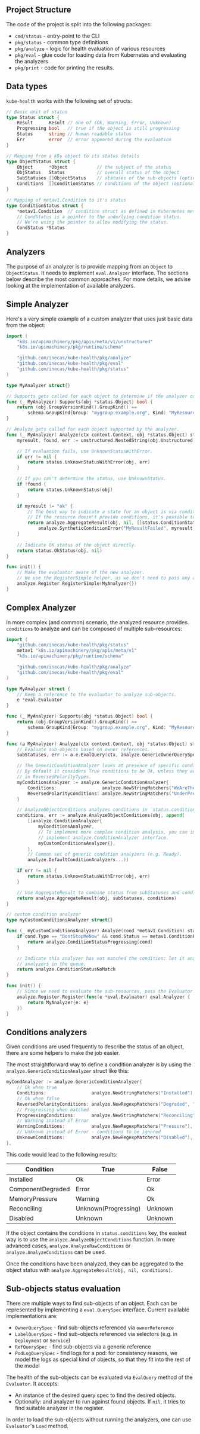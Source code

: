 ## Project Structure

The code of the project is split into the following packages:

- `cmd/status` - entry-point to the CLI
- `pkg/status` - common type definitions
- `pkg/analyze` - logic for health evaluation of various resources
- `pkg/eval` - glue code for loading data from Kubernetes and evaluating the analyzers
- `pkg/print` - code for printing the results.

## Data types

`kube-health` works with the following set of structs:

```go
// Basic unit of status
type Status struct {
	Result      Result // one of (Ok, Warning, Error, Unknown)
	Progressing bool   // true if the object is still progressing
	Status      string // human readable status
	Err         error  // error appeared during the evaluation
}

// Mapping from a k8s object to its status details
type ObjectStatus struct {
	Object      *Object           // the subject of the status
	ObjStatus   Status            // overall status of the object
	SubStatuses []ObjectStatus    // statuses of the sub-objects (optional)
	Conditions  []ConditionStatus // conditions of the object (optional)
}

// Mapping of metav1.Condition to it's status
type ConditionStatus struct {
	*metav1.Condition  // condition struct as defined in Kubernetes meta api.
	// CondStatus is a pointer to the underlying condition status.
	// We're using the pointer to allow modifying the status.
	CondStatus *Status
}
```


## Analyzers

The purpose of an analyzer is to provide mapping from an `Object` to `ObjectStatus`. It needs to implement `eval.Analyzer` interface. The sections below describe the most common approaches. For more details, we advise looking at the implementation of available analyzers.


## Simple Analyzer

Here's a very simple example of a custom analyzer that uses just basic data from the object:

```go
import (
	"k8s.io/apimachinery/pkg/apis/meta/v1/unstructured"
	"k8s.io/apimachinery/pkg/runtime/schema"

	"github.com/inecas/kube-health/pkg/analyze"
	"github.com/inecas/kube-health/pkg/eval"
	"github.com/inecas/kube-health/pkg/status"
)

type MyAnalyzer struct{}

// Supports gets called for each object to determine if the analyzer can handle it.
func (_ MyAnalyzer) Supports(obj *status.Object) bool {
	return (obj.GroupVersionKind().GroupKind() ==
		schema.GroupKind{Group: "mygroup.example.org", Kind: "MyResource"})
}

// Analyze gets called for each object supported by the analyzer.
func (_ MyAnalyzer) Analyze(ctx context.Context, obj *status.Object) status.ObjectStatus {
	myresult, found, err := unstructured.NestedString(obj.Unstructured.Object, "status", "myresult")

	// If evaluation fails, use UnknownStatusWithError.
	if err != nil {
		return status.UnknownStatusWithError(obj, err)
	}

	// If you can't determine the status, use UnknownStatus.
	if !found {
		return status.UnknownStatus(obj)
	}

	if myresult != "ok" {
		// The best way to indicate a state for an object is via conditions.
		// If the resource doesn't provide conditions, it's possible to create a synthetic one.
		return analyze.AggregateResult(obj, nil, []status.ConditionStatus{
			analyze.SyntheticConditionError("MyResultFailed", myresult, "MyResult is not ok")})
	}
	
	// Indicate OK status of the object directly.
	return status.OkStatus(obj, nil)
}

func init() {
	// Make the evaluator aware of the new analyzer.
	// We use the RegisterSimple helper, as we don't need to pass any additional configuration.
	analyze.Register.RegisterSimple(MyAnalyzer{})
}
```

## Complex Analyzer

In more complex (and common) scenario, the analyzed resource provides `conditions`
to analyze and can be composed of multiple sub-resources:

```go
import (
	"github.com/inecas/kube-health/pkg/status"
	metav1 "k8s.io/apimachinery/pkg/apis/meta/v1"
	"k8s.io/apimachinery/pkg/runtime/schema"

	"github.com/inecas/kube-health/pkg/analyze"
	"github.com/inecas/kube-health/pkg/eval"
)

type MyAnalyzer struct {
	// Keep a reference to the evaluator to analyze sub-objects.
	e *eval.Evaluator
}

func (_ MyAnalyzer) Supports(obj *status.Object) bool {
	return (obj.GroupVersionKind().GroupKind() ==
		schema.GroupKind{Group: "mygroup.example.org", Kind: "MyResource"})
}

func (a MyAnalyzer) Analyze(ctx context.Context, obj *status.Object) status.ObjectStatus {
	// Evaluate sub-objects based on owner references.
	subStatuses, err := a.e.EvalQuery(ctx, analyze.GenericOwnerQuerySpec(obj), nil)

	// The GenericConditionAnalyzer looks at presence of specific conditions.
	// By default it considers True conditions to be Ok, unless they are listed
	// in ReversedPolarityTypes.
	myConditionsAnalyzer := analyze.GenericConditionAnalyzer{
		Conditions:                 analyze.NewStringMatchers("WeAreTheChampions"),
		ReversedPolarityConditions: analyze.NewStringMatchers("UnderPressure"),
	}

	// AnalyzeObjectConditions analyzes conditions in `status.conditions` field.
	conditions, err := analyze.AnalyzeObjectConditions(obj, append(
		[]analyze.ConditionAnalyzer{
			myConditionsAnalyzer,
			// To implement more complex condition analysis, you can implement
			// implement analyze.ConditionAnalyzer interface.
			myCustomConditionsAnalyzer{},
		},
		// Common set of generic condition analyzers (e.g. Ready).
		analyze.DefaultConditionAnalyzers...))

	if err != nil {
		return status.UnknownStatusWithError(obj, err)
	}

	// Use AggregateResult to combine status from subStatuses and conditions.
	return analyze.AggregateResult(obj, subStatuses, conditions)
}

// custom condition analyzer
type myCustomConditionsAnalyzer struct{}

func (_ myCustomConditionsAnalyzer) Analyze(cond *metav1.Condition) status.ConditionStatus {
	if cond.Type == "DontStopMeNow" && cond.Status == metav1.ConditionFalse {
		return analyze.ConditionStatusProgressing(cond)
	}

	// Indicate this analyzer has not matched the condition: let it analyze by other
	// analyzers in the queue.
	return analyze.ConditionStatusNoMatch
}

func init() {
	// Since we need to evaluate the sub-resources, pass the Evaluator reference
	analyze.Register.Register(func(e *eval.Evaluator) eval.Analyzer {
		return MyAnalyzer{e: e}
	})
}
```

## Conditions analyzers

Given conditions are used frequently to describe the status of an object,
there are some helpers to make the job easier.

The most straightforward way to define a condition analyzer is by using
the `analyze.GenericConditionAnalyzer` struct like this:

```go
myCondAnalyzer := analyze.GenericConditionAnalyzer{
	// Ok when true
	Conditions:                 analyze.NewStringMatchers("Installed"),
	// Ok when false
	ReversedPolarityConditions: analyze.NewRegexpMatchers("Degraded", "Pressure"),
	// Progressing when matched
	ProgressingConditions:      analyze.NewStringMatchers("Reconciling"),
	// Warning instead of Error
	WarningConditions:          analyze.NewRegexpMatchers("Pressure"),
	// Unknown instead of Error - conditions to be ignored
	UnknownConditions:          analyze.NewRegexpMatchers("Disabled"),
},
```

This code would lead to the following results:

| Condition         | True                 | False   |
|-------------------|----------------------|---------|
| Installed         | Ok                   | Error   |
| ComponentDegraded | Error                | Ok      |
| MemoryPressure    | Warning              | Ok      |
| Reconciling       | Unknown(Progressing) | Unknown |
| Disabled          | Unknown              | Unknown |


If the object contains the conditions in `status.conditions` key, the easiest
way is to use the `analyze.AnalyzeObjectConditions` function. In more advanced
cases, `analyze.AnalyzeRawConditions` or `analyze.AnalyzeConditions` can be used.

Once the conditions have been analyzed, they can be aggregated to the object status
with `analyze.AggregateResult(obj, nil, conditions)`.

## Sub-objects status evaluation

There are multiple ways to find sub-objects of an object. Each can be represented
by implementing a `eval.QuerySpec` interface. Current available implementations are:

- `OwnerQuerySpec` - find sub-objects referenced via `ownerReference`
- `LabelQuerySpec` - find sub-objects referenced via selectors (e.g. in `Deployment` or `Service`)
- `RefQuerySpec` - find sub-objects via a generic reference
- `PodLogQuerySpec` - find logs for a pod: for consistency reasons, we model the logs as special kind of objects, so that they fit into the rest of the model

The health of the sub-objects can be evaluated via `EvalQuery` method of the `Evaluator`. It accepts:
- An instance of the desired query spec to find the desired objects.
- Optionally: and analyzer to run against found objects. If `nil`, it tries to find suitable analyzer in the register.

In order to load the sub-objects without running the analyzers, one can use `Evaluator`'s `Load` method.
